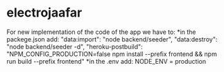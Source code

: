 # electrojaafar
For new implementation of the code of the app we have to:
*in the packege.json add:
 "data:import": "node backend/seeder",
    "data:destroy": "node backend/seeder -d",
    "heroku-postbuild": "NPM_CONFIG_PRODUCTION=false npm install --prefix frontend && npm run build --prefix frontend"
*in the .env add:
NODE_ENV = production
